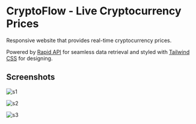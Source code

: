 # CryptoFlow - Live Cryptocurrency Prices
 Responsive website that provides real-time cryptocurrency prices.

 Powered by [Rapid API](https://rapidapi.com/hub)  for seamless data retrieval and styled with [Tailwind CSS](https://tailwindcss.com/) for designing.

 ## Screenshots

 ![s1](https://github.com/rajverma21/CryptoFlow/assets/119425794/4d6ed028-f86b-43a9-b240-38ba840510b1)

![s2](https://github.com/rajverma21/CryptoFlow/assets/119425794/05341aa7-3c8f-4432-94e9-1d904496d49d)

![s3](https://github.com/rajverma21/CryptoFlow/assets/119425794/d30328a3-ef1a-4440-817c-70acac166267)
